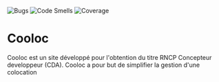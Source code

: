 ![Bugs](https://sonarcloud.io/api/project_badges/measure?project=MathieuAudibert_Cooloc&metric=bugs)
![Code Smells](https://sonarcloud.io/api/project_badges/measure?project=MathieuAudibert_Cooloc&metric=code_smells)
![Coverage](https://sonarcloud.io/api/project_badges/measure?project=MathieuAudibert_Cooloc&metric=coverage)

# Cooloc
Cooloc est un site développé pour l'obtention du titre RNCP Concepteur developpeur (CDA). Cooloc a pour but de simplifier la gestion d'une colocation
